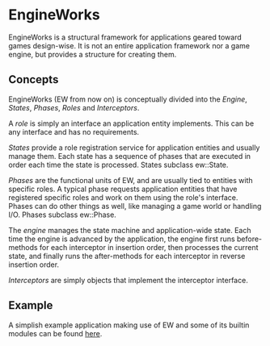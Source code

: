 EngineWorks
===========

EngineWorks is a structural framework for applications geared toward games design-wise. 
It is not an entire application framework nor a game engine, but provides a structure for creating them.


Concepts
--------

EngineWorks (EW from now on) is conceptually divided into the *Engine*, *States*, *Phases*, *Roles* and *Interceptors*.

A *role* is simply an interface an application entity implements. This can be any interface and has no requirements.

*States* provide a role registration service for application entities and usually manage them. 
Each state has a sequence of phases that are executed in order each time the state is processed.
States subclass ew::State.

*Phases* are the functional units of EW, and are usually tied to entities with specific roles. 
A typical phase requests application entities that have registered specific roles and work on them using
the role's interface. Phases can do other things as well, like managing a game world or handling I/O.
Phases subclass ew::Phase.

The *engine* manages the state machine and application-wide state. Each time the engine is advanced by the application, 
the engine first runs before-methods for each interceptor in insertion order, then processes the current state,
and finally runs the after-methods for each interceptor in reverse insertion order.

*Interceptors* are simply objects that implement the interceptor interface.

Example
-------

A simplish example application making use of EW and some of its builtin modules can be found 
[here](https://github.com/bzar/rectcollider/).
